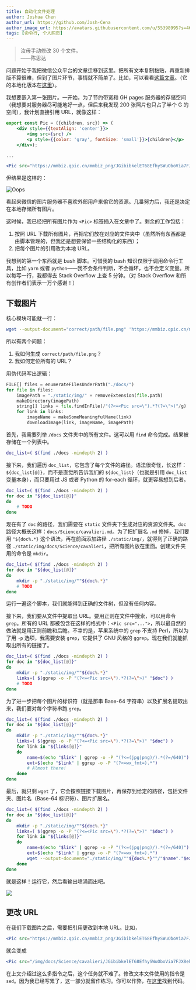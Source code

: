 ```yaml
---
title: 自动化文件处理
author: Joshua Chen
author_url: https://github.com/Josh-Cena
author_image_url: https://avatars.githubusercontent.com/u/55398995?s=460&u=88dc0dcb0691877524dd8739db9fde7ed4fa9721&v=4
tags: [命令行, 个人网页]
---
```


> 汝毋手动修改 30 个文件。  
> ——陈思达

<!-- truncate -->

问题开始于我把微信公众平台的文章迁移到这里。把所有文本复制黏贴，再重新排版不算很难，但到了图片环节，事情就不简单了。比如，可以看看[这篇文章](https://mp.weixin.qq.com/s/15D5f4zl5FG7Azl7gcZrxg)。（它的本地化版本在[这里](/docs/Science/cavalieri)）。

我想要嵌入第一张图片。一开始，为了节约带宽和 GH pages 服务器的存储空间（我想要对服务器尽可能地好一点，但后来我发现 200 张照片也只占了半个 G 的空间），我计划直接引用 URL，就像这样：

```jsx title="/docs/science/cavalieri.md"
export const Pic = ({children, src}) => (
    <div style={{textAlign: 'center'}}>
        <img src={src} />
        <p style={{color: 'gray', fontSize: 'small'}}>{children}</p>
    </div>);

...

<Pic src="https://mmbiz.qpic.cn/mmbiz_png/JGibibkelET68EfhySWuOboVia7FJX8ehwIAicTz2be2JDN7HIibwibjrpYPP1bTCr1TrjDicauU0P6BLCgFIibZK42GCQ/640?wx_fmt=png&tp=webp&wxfrom=5&wx_lazy=1&wx_co=1"></Pic>
```

但结果是这样的：

![Oops](https://mmbiz.qpic.cn/mmbiz_png/JGibibkelET6ic8fRiawIMic3jFWfS9o4SpMyc12XdWAmKlWL8hXbgTZcwwksxJaibMcUuXI8z0cKibBVyrTH2Y8DFFfA/640?wx_fmt=png&tp=webp&wxfrom=5&wx_lazy=1&wx_co=1)

看起来微信的图片服务器不喜欢外部用户来偷它的资源。几番努力后，我还是决定在本地存储所有图片。

这时候，我已经把所有图片作为 `<Pic>` 标签插入在文章中了。剩余的工作包括：

1. 按照 URL 下载所有图片，再把它们放在对应的文件夹中（虽然所有东西都是由脚本管理的，但我还是想要保留一些结构化的东西）；
2. 把每个图片的引用改为本地 URL。

我想到的第一个东西就是 bash 脚本。可惜我的 bash 知识仅限于调用命令行工具，比如 `yarn` 或者 `python`——我不会条件判断，不会循环，也不会定义变量。所以每写一行，我都得去 Stack Overflow 上查 5 分钟。（对 Stack Overflow 和所有创作者们表示一万个感谢！）

## 下载图片

核心模块可能就一行：

```bash
wget --output-document="correct/path/file.png" 'https://mmbiz.qpic.cn/mmbiz_png/JGibibkelET68EfhySWuOboVia7FJX8ehwIAicTz2be2JDN7HIibwibjrpYPP1bTCr1TrjDicauU0P6BLCgFIibZK42GCQ/640?wx_fmt=png&tp=webp&wxfrom=5&wx_lazy=1&wx_co=1'
```

所以有两个问题：

1. 我如何生成 `correct/path/file.png`？
2. 我如何定位所有的 URL？

用伪代码写出逻辑：

```python
FILE[] files = enumerateFilesUnderPath("./docs/")
for file in files:
    imagePath = "./static/img/" + removeExtension(file.path)
    makeDirectory(imagePath)
    string[] links = file.findInFile(/"(?<=<Pic src=\").*?(?=\">)"/g)
    for link in links:
        imageName = makeSomeMeaningfulName(link)
        downloadImage(link, imageName, imagePath)
```

首先，我需要列举 `/docs` 文件夹中的所有文件。这可以用 `find` 命令完成。结果被存储在一个列表中。

```bash
doc_list=( $(find ./docs -mindepth 2) )
```

接下来，我们遍历 `doc_list`，它包含了每个文件的路径。语法很奇怪，长这样：`${doc_list[@]}`，而不是直觉所告诉我们的 `${doc_list}`（也就是引用 `doc_list` 变量本身），而只要用过 JS 或者 Python 的 for-each 循环，就更容易想到后者。

```bash {2-5}
doc_list=( $(find ./docs -mindepth 2) )
for doc in "${doc_list[@]}"
do
    # TODO
done
```

现在有了 `doc` 的路径，我们需要在 `static` 文件夹下生成对应的资源文件夹。`doc` 路径大概长这样：`docs/Science/cavalieri.md`。为了把扩展名 `.md` 修掉，我们要用 `"${doc%.*}` 这个语法，再在前面添加路径 `./static/img/`，就得到了正确的路径 `./static/img/docs/Science/cavalieri`，把所有图片放在里面。创建文件夹用的命令是 `mkdir`。

```bash {4}
doc_list=( $(find ./docs -mindepth 2) )
for doc in "${doc_list[@]}"
do
    mkdir -p "./static/img/""${doc%.*}"
    # TODO
done
```

运行一遍这个脚本，我们就能得到正确的文件树，但没有任何内容。

接下来，我们要从文件中提取出 URL。要用正则在文件中搜索，可以用命令 `grep`。所有的 URL 都被包含在这样的格式中：`<Pic src="...">`，所以最自然的做法就是用正则前瞻和后瞻。不幸的是，苹果系统中的 `grep` 不支持 Perl，所以为了用 `-p` 选项，我需要安装 `grep`，它提供了 GNU 风格的 `ggrep`。现在我们就能抓取出所有的链接了。

```bash {5}
doc_list=( $(find ./docs -mindepth 2) )
for doc in "${doc_list[@]}"
do
    mkdir -p "./static/img/""${doc%.*}"
    links=( $(ggrep -o -P "(?<=<Pic src=\").*?(?=\">)" "$doc") )
    # TODO
done
```

为了进一步把每个图片的标识符（就是那串 Base-64 字符串）以及扩展名提取出来，我们要对每个字符串跑 `grep`。

```bash {6-11}
doc_list=( $(find ./docs -mindepth 2) )
for doc in "${doc_list[@]}"
do
    mkdir -p "./static/img/""${doc%.*}"
    links=( $(ggrep -o -P "(?<=<Pic src=\").*?(?=\">)" "$doc") )
    for link in "${links[@]}"
    do
        name=$(echo "$link" | ggrep -o -P "(?<=(jpg|png)/).*(?=/640)")
        ext=$(echo "$link" | ggrep -o -P "(?<=wx_fmt=).*")
        # Almost there!
    done
done
```

最后，就只剩 `wget` 了，它会按照链接下载图片，再保存到给定的路径，包括文件夹、图片名（Base-64 标识符）、图片扩展名。

```bash {10}
doc_list=( $(find ./docs -mindepth 2) )
for doc in "${doc_list[@]}"
do
    mkdir -p "./static/img/""${doc%.*}"
    links=( $(ggrep -o -P "(?<=<Pic src=\").*?(?=\">)" "$doc") )
    for link in "${links[@]}"
    do
        name=$(echo "$link" | ggrep -o -P "(?<=(jpg|png)/).*(?=/640)")
        ext=$(echo "$link" | ggrep -o -P "(?<=wx_fmt=).*")
        wget --output-document="./static/img/""${doc%.*}""/"$name"."$ext "$link"
    done
done
```

就是这样！运行它，然后看输出喷涌而出吧。

<img src="/zh-Hans/img/blog/2021-3-11/Script.png"></img>

## 更改 URL

在我们下载图片之后，需要把引用更改到本地 URL。比如，

```jsx title="/docs/science/cavalieri.md"
<Pic src="https://mmbiz.qpic.cn/mmbiz_png/JGibibkelET68EfhySWuOboVia7FJX8ehwIAicTz2be2JDN7HIibwibjrpYPP1bTCr1TrjDicauU0P6BLCgFIibZK42GCQ/640?wx_fmt=png&tp=webp&wxfrom=5&wx_lazy=1&wx_co=1"></Pic>
```

就会变成

```jsx title="/docs/science/cavalieri.md"
<Pic src="/img/docs/Science/cavalieri/JGibibkelET68EfhySWuOboVia7FJX8ehwIAicTz2be2JDN7HIibwibjrpYPP1bTCr1TrjDicauU0P6BLCgFIibZK42GCQ.png"></Pic>
```

在上文介绍过这么多指令之后，这个任务就不难了。修改文本文件使用的指令是 `sed`。因为我已经写累了，这一部分就留作练习。你可以作弊，在[这里](https://github.com/Josh-Cena/Personal-page/blob/master/scripts/changeUrl.sh)找到代码。
